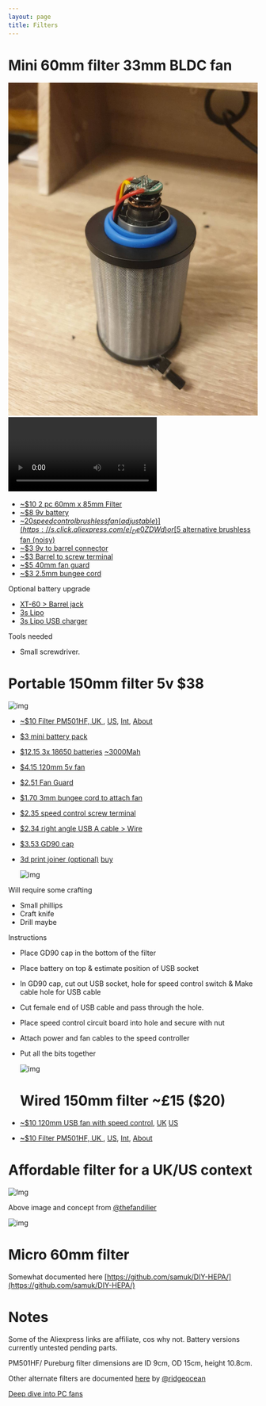 ```yaml
---
layout: page
title: Filters
---
```


# Mini 60mm filter 33mm BLDC fan

![img](https://raw.githubusercontent.com/samuk/DIY-HEPA/main/pictures/minifan.jpeg)
![video](https://raw.githubusercontent.com/samuk/DIY-HEPA/main/pictures/fan.mp4)

- [~$10 2 pc 60mm x 85mm Filter](https://www.amazon.ca/PUREBURG-Replacement-Compatible-Enrichment-PEPERSFIL/dp/B09ZTPW2RG)
- [~$8 9v battery](https://s.click.aliexpress.com/e/_DltS6aD)
- [~$20 speed control brushless fan (adjustable)](https://s.click.aliexpress.com/e/_De0ZDWd) or  [$5 alternative brushless fan (noisy)](https://s.click.aliexpress.com/e/_DnrYcG5)
- [~$3 9v to barrel connector](https://s.click.aliexpress.com/e/_Dk15hwV)
- [~$3 Barrel to screw terminal](https://de.aliexpress.com/item/1005004281570915.html)
- [~$5 40mm fan guard](https://s.click.aliexpress.com/e/_DEc7xq5)
- [~$3 2.5mm bungee cord](https://www.aliexpress.com/item/1005003969896128.html)

Optional battery upgrade

  - [XT-60 > Barrel jack](https://s.click.aliexpress.com/e/_DC9xekl)
  - [3s Lipo](https://s.click.aliexpress.com/e/_DkawNMv)
  - [3s Lipo USB charger](https://s.click.aliexpress.com/e/_DncAPA5)

Tools needed
- Small screwdriver.
    
  

# Portable 150mm filter 5v $38
![img](https://raw.githubusercontent.com/rosmo-robot/rosmo-robot.github.io/master/assets/img/red-fan.jpeg)
- [~$10 Filter PM501HF, UK ](https://www.amazon.co.uk/gp/product/B095NYMKSW), [US](https://www.amazon.com/PUREBURG-Replacement-Compatible-TaoTronics-Purifiers/dp/B08LPFWZLM), [Int](https://s.click.aliexpress.com/e/_DdaHIa1), [About](http://www.pureburg.com/index.php/our-qualifications)
- [$3 mini battery pack](https://s.click.aliexpress.com/e/_DBj81Fr)
- [$12.15 3x 18650 batteries](https://s.click.aliexpress.com/e/_DdfBurF) [~3000Mah](https://www.youtube.com/watch?v=S2wpiWNMru0)
- [$4.15 120mm 5v fan](https://www.aliexpress.us/item/3256805969209310.html)
- [$2.51 Fan Guard](https://s.click.aliexpress.com/e/_DdcIc5J)
- [$1.70 3mm bungee cord to attach fan](https://s.click.aliexpress.com/e/_DDbUsep)
- [$2.35 speed control screw terminal](https://www.aliexpress.us/item/3256806217989688.html)
- [$2.34 right angle USB A cable > Wire](https://s.click.aliexpress.com/e/_DkfCuGz)
- [$3.53 GD90 cap](https://s.click.aliexpress.com/e/_DkL8mK1)
- [3d print joiner (optional)](https://github.com/samuk/DIY-HEPA/) [buy](https://craftcloud3d.com/offer/89dae6f9-1ad9-4ffa-87e2-3f60e6987b8c?utm_source=craftcloud&utm_campaign=shareable_cart)

  ![img](https://raw.githubusercontent.com/rosmo-robot/rosmo-robot.github.io/master/assets/img/bungee.jpeg)

Will require some crafting
- Small phillips
- Craft knife
- Drill maybe

Instructions
- Place GD90 cap in the bottom of the filter
- Place battery on top & estimate position of USB socket
- In GD90 cap, cut out USB socket, hole for speed control switch & Make cable hole for USB cable
- Cut female end of USB cable and pass through the hole.
- Place speed control circuit board into hole and secure with nut
- Attach power and fan cables to the speed controller
- Put all the bits together

  ![img](https://raw.githubusercontent.com/rosmo-robot/rosmo-robot.github.io/master/assets/img/fab-base.jpeg)

  # Wired 150mm filter ~£15 ($20)
- [~$10 120mm USB fan with speed control](https://s.click.aliexpress.com/e/_DexuWxT), [UK](https://www.amazon.co.uk/ELUTENG-3-Degree-Portable-Powered-Compatible/dp/B06XQWMFDQ) [US](https://www.amazon.com/Portable-Flat-Screen-Receiver-Playstation-Computer/dp/B08ZSJFNMS)
- [~$10 Filter PM501HF, UK ](https://www.amazon.co.uk/gp/product/B095NYMKSW), [US](https://www.amazon.com/PUREBURG-Replacement-Compatible-TaoTronics-Purifiers/dp/B08LPFWZLM), [Int](https://s.click.aliexpress.com/e/_DdaHIa1), [About](http://www.pureburg.com/index.php/our-qualifications)


# Affordable filter for a UK/US context

![Img](https://raw.githubusercontent.com/rosmo-robot/rosmo-robot.github.io/c560f18de47292f9d2853b5763952330212167a6/assets/img/fans2.jpeg)

Above image and concept from [@thefandilier](https://twitter.com/TheFandelier/status/1742667052652036240)

  ![img](https://raw.githubusercontent.com/rosmo-robot/rosmo-robot.github.io/master/assets/img/cordlessfan.jpeg)




# Micro 60mm filter
Somewhat documented here [https://github.com/samuk/DIY-HEPA/](https://github.com/samuk/DIY-HEPA/)

# Notes
Some of the Aliexpress links are affiliate, cos why not. Battery versions currently untested pending parts.

PM501HF/ Pureburg filter dimensions are ID 9cm, OD 15cm, height 10.8cm. 

Other alternate filters are documented [here](https://docs.google.com/spreadsheets/d/1Q_fc5bSIAu39S0ul11GZo1ceT6CzgtsB5BUwUmopudY/edit#gid=1695103502) by [@ridgeocean](https://twitter.com/RidgeOcean)

[Deep dive into PC fans](https://itsairborne.com/choosing-a-pc-fan-for-an-air-purifier-the-only-fans-guide-feaf497af20c)






